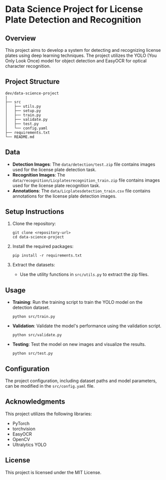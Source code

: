 # Data Science Project for License Plate Detection and Recognition

## Overview
This project aims to develop a system for detecting and recognizing license plates using deep learning techniques. The project utilizes the YOLO (You Only Look Once) model for object detection and EasyOCR for optical character recognition.

## Project Structure
```
dev/data-science-project
|
├── src
│   ├── utils.py
│   ├── setup.py
│   ├── train.py
│   ├── validate.py
│   ├── test.py
│   └── config.yaml
├── requirements.txt
└── README.md
```

## Data
- **Detection Images**: The `data/detection/test.zip` file contains images used for the license plate detection task.
- **Recognition Images**: The `data/recognition/Licplatesrecognition_train.zip` file contains images used for the license plate recognition task.
- **Annotations**: The `data/Licplatesdetection_train.csv` file contains annotations for the license plate detection images.

## Setup Instructions
1. Clone the repository:
   ```
   git clone <repository-url>
   cd data-science-project
   ```

2. Install the required packages:
   ```
   pip install -r requirements.txt
   ```

3. Extract the datasets:
   - Use the utility functions in `src/utils.py` to extract the zip files.

## Usage
- **Training**: Run the training script to train the YOLO model on the detection dataset.
  ```
  python src/train.py
  ```

- **Validation**: Validate the model's performance using the validation script.
  ```
  python src/validate.py
  ```

- **Testing**: Test the model on new images and visualize the results.
  ```
  python src/test.py
  ```

## Configuration
The project configuration, including dataset paths and model parameters, can be modified in the `src/config.yaml` file.

## Acknowledgments
This project utilizes the following libraries:
- PyTorch
- torchvision
- EasyOCR
- OpenCV
- Ultralytics YOLO

## License
This project is licensed under the MIT License.
